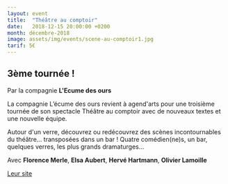 ```yaml
---
layout: event
title:  "Théâtre au comptoir"
date:   2018-12-15 20:00:00 +0200
month: décembre-2018
image: assets/img/events/scene-au-comptoir1.jpg
tarif: 5€
---
```


## 3ème tournée !

Par la compagnie **L'Ecume des ours**

La compagnie L’écume des ours revient à agend'arts pour une troisième tournée de son spectacle Théâtre au comptoir avec de nouveaux textes et une nouvelle équipe.

Autour d'un verre, découvrez ou redécouvrez des scènes incontournables du théâtre... transposées dans un bar ! Quatre comédien(ne)s, un bar, quelques verres, les plus grands dramaturges...

Avec **Florence Merle**, **Elsa Aubert**, **Hervé Hartmann**, **Olivier Lamoille**  

[Leur site](https://lecumedesours.wixsite.com/lecumedesours)
